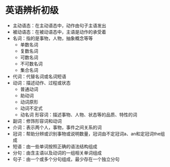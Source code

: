  # 英语辨析初级
- 主动语态：在主动语态中，动作由句子主语发出
- 被动语态：在被动语态中，主语是动作的承受着
- 名词：指的是事物，人物，抽象概念等等
    - 单数名词
    - 复数名词
    - 可数名词
    - 不可数名词
    - 集合名词
- 代词：代替名词或名词短语
- 动词：描述动作、过程或状态
    - 普通动词
    - 助动词
    - 动词原形
    - 动词不定式
    - 动名词
形容词：描述事物、人物、状态等的品质、特性的词
- 副词：修饰形容词和动词
- 介词：表示两个人，事物，事件之间关系的词
- 冠词：帮助分辨或识别事物或说明数量，冠词由不定冠词a、an和定冠词the组成
- 短语：由一些单词按照正确的语法结构组成
- 分句：由含主语以及动词的一组相关单词组成
- 句子：由一个或多个分句组成，最少存在一个独立分句


